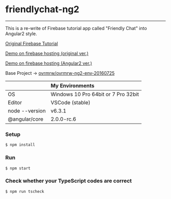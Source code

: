 # friendlychat-ng2

---

This is a re-write of Firebase tutorial app called "Friendly Chat" into Angular2 style.

[Original Firebase Tutorial](https://codelabs.developers.google.com/codelabs/firebase-web)

[Demo on firebase hosting (original ver.)](https://friendlychat-d014b.firebaseapp.com)

[Demo on firebase hosting (Angular2 ver.)](https://friendlychat-ng2.firebaseapp.com)

Base Project -> [ovrmrw/ovrmrw-ng2-env-20160725](https://github.com/ovrmrw/ovrmrw-ng2-env-20160725)

||My Environments|
|:--|:--|
|OS|Windows 10 Pro 64bit or 7 Pro 32bit|
|Editor|VSCode (stable)|
|node --version|v6.3.1|
|@angular/core|2.0.0-rc.6|

### Setup
```
$ npm install
```

### Run
```
$ npm start
```

### Check whether your TypeScript codes are correct
```
$ npm run tscheck
```
